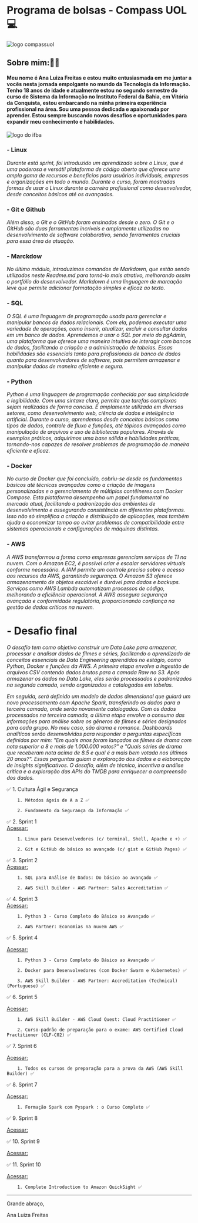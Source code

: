 # Programa de bolsas - Compass UOL 💻

![logo compassuol](https://event.bigfestival.com.br/rails/active_storage/representations/redirect/eyJfcmFpbHMiOnsibWVzc2FnZSI6IkJBaHBBc04rIiwiZXhwIjpudWxsLCJwdXIiOiJibG9iX2lkIn19--330bceb5a42ed9b38ad637ec65e6bcd648649356/eyJfcmFpbHMiOnsibWVzc2FnZSI6IkJBaDdCem9MWm05eWJXRjBTU0lJY0c1bkJqb0dSVlE2QzNKbGMybDZaVWtpRERNd01IZ3pNREFHT3daVSIsImV4cCI6bnVsbCwicHVyIjoidmFyaWF0aW9uIn19--74e4d4b7024568b18828709eb3ea389cd70ee865/LogoBlack.png)

## **Sobre mim:👩‍💻**

#### Meu nome é Ana Luiza Freitas e estou muito entusiasmada em me juntar a vocês nesta jornada empolgante no mundo da Tecnologia da Informação. Tenho 18 anos de idade e atualmente estou no segundo semestre do curso de Sistema da Informação no Instituto Federal da Bahia, em Vitória da Conquista, estou embarcando na minha primeira experiência profissional na área. Sou uma pessoa dedicada e apaixonada por aprender. Estou sempre buscando novos desafios e oportunidades para expandir meu conhecimento e habilidades.

![logo do ifba](https://th.bing.com/th/id/R.61d27988c60c58469c44623a52f0fb33?rik=bUFiAWutZ5rSFQ&riu=http%3a%2f%2f1.bp.blogspot.com%2f-L5roZkPs9vg%2fUEvyIkOzE2I%2fAAAAAAAAAvg%2f-sV2SClQJ4c%2fs1600%2fIFBA.png&ehk=41yQUi%2bwKzztnblVPETBQTlBs7WUpXfFMuG6ptkc0Rs%3d&risl=&pid=ImgRaw&r=0)

### - Linux

_Durante está sprint, foi introduzido um aprendizado sobre o Linux, que é uma poderosa e versátil plataforma de código aberto que oferece uma ampla gama de recursos e benefícios para usuários individuais, empresas e organizações em todo o mundo. Durante o curso, foram mostradas formas de usar o Linux durante a carreira profissional como desenvolvedor, desde conceitos básicos até os avançados._

### - Git e Github

_Além disso, o Git e o GitHub foram ensinados desde o zero. O Git e o GitHub são duas ferramentas incríveis e amplamente utilizadas no desenvolvimento de software colaborativo, sendo ferramentas cruciais para essa área de atuação._

### - Marckdow

_No último módulo, introduzimos comandos de Markdown, que estão sendo utilizados neste Readme.md para torná-lo mais atrativo, melhorando assim o portfólio do desenvolvedor. Markdown é uma linguagem de marcação leve que permite adicionar formatação simples e eficaz ao texto._

###  -  SQL

_O SQL é uma linguagem de programação usada para gerenciar e manipular bancos de dados relacionais. Com ela, podemos executar uma variedade de operações, como inserir, atualizar, excluir e consultar dados em um banco de dados. Aprendemos a usar o SQL por meio do pgAdmin, uma plataforma que oferece uma maneira intuitiva de interagir com bancos de dados, facilitando a criação e a administração de tabelas. Essas habilidades são essenciais tanto para profissionais de banco de dados quanto para desenvolvedores de software, pois permitem armazenar e manipular dados de maneira eficiente e segura._

### -  Python

_Python é uma linguagem de programação conhecida por sua simplicidade e legibilidade. Com uma sintaxe clara, permite que tarefas complexas sejam realizadas de forma concisa. É amplamente utilizada em diversos setores, como desenvolvimento web, ciência de dados e inteligência artificial. Durante o curso, aprendemos desde conceitos básicos como tipos de dados, controle de fluxo e funções, até tópicos avançados como manipulação de arquivos e uso de bibliotecas populares. Através de exemplos práticos, adquirimos uma base sólida e habilidades práticas, tornando-nos capazes de resolver problemas de programação de maneira eficiente e eficaz._

### -  Docker

_No curso de Docker que foi concluído, cobriu-se desde os fundamentos básicos até técnicas avançadas como a criação de imagens personalizadas e o gerenciamento de múltiplos contêineres com Docker Compose. Esta plataforma desempenha um papel fundamental no mercado atual, facilitando a padronização dos ambientes de desenvolvimento e assegurando consistência em diferentes plataformas. Isso não só simplifica a criação e distribuição de aplicações, mas também ajuda a economizar tempo ao evitar problemas de compatibilidade entre sistemas operacionais e configurações de máquinas distintas._

### -  AWS

_A AWS transformou a forma como empresas gerenciam serviços de TI na nuvem. Com o Amazon EC2, é possível criar e escalar servidores virtuais conforme necessário. A IAM permite um controle preciso sobre o acesso aos recursos da AWS, garantindo segurança. O Amazon S3 oferece armazenamento de objetos escalável e durável para dados e backups. Serviços como AWS Lambda automatizam processos de código, melhorando a eficiência operacional. A AWS assegura segurança avançada e conformidade regulatória, proporcionando confiança na gestão de dados críticos na nuvem._

#   - Desafio final 

_O desafio tem como objetivo construir um Data Lake para armazenar, processar e analisar dados de filmes e séries, facilitando o aprendizado de conceitos essenciais de Data Engineering aprendidos no estágio, como Python, Docker e funções da AWS. A primeira etapa envolve a ingestão de arquivos CSV contendo dados brutos para a camada Raw no S3. Após armazenar os dados no Data Lake, eles serão processados e padronizados na segunda camada, sendo organizados e catalogados em tabelas._

_Em seguida, será definido um modelo de dados dimensional que guiará um novo processamento com Apache Spark, transferindo os dados para a terceira camada, onde serão novamente catalogados. Com os dados processados na terceira camada, a última etapa envolve o consumo das informações para análise sobre os gêneros de filmes e séries designados para cada grupo. No meu caso, são drama e romance. Dashboards analíticos serão desenvolvidos para responder a perguntas específicas definidas por mim: "Em quais anos foram lançados os filmes de drama com nota superior a 8 e mais de 1.000.000 votos?" e "Quais séries de drama que receberam nota acima de 8.5 e qual é a mais bem votada nos últimos 20 anos?". Essas perguntas guiam a exploração dos dados e a elaboração de insights significativos. O desafio, além de técnico, incentiva a análise crítica e a exploração das APIs do TMDB para enriquecer a compreensão dos dados._


  ✅ 1. Cultura Ágil e Segurança 

        1. Métodos ágeis de A a Z ✅

        2. Fundamento da Segurança da Informação ✅

  ✅ 2. Sprint 1  
  [Acessar:](https://github.com/analuizafreitasbs/Sprint/tree/main/Sprint1)

        1. Linux para Desenvolvedores (c/ terminal, Shell, Apache e +) ✅

        2. Git e GitHub do básico ao avançado (c/ gist e GitHub Pages) ✅

  ✅ 3. Sprint 2  
  [Acessar:](https://github.com/analuizafreitasbs/Sprint/tree/main/Sprint2)

        1. SQL para Análise de Dados: Do básico ao avançado ✅

        2. AWS Skill Builder - AWS Partner: Sales Accreditation ✅

  ✅ 4. Sprint 3  
  [Acessar:](https://github.com/analuizafreitasbs/Sprint/tree/main/Sprint3)

        1. Python 3 - Curso Completo do Básico ao Avançado ✅

        2. AWS Partner: Economias na nuvem AWS ✅

  ✅ 5. Sprint 4 
  
  [Acessar:](https://github.com/analuizafreitasbs/Sprint/tree/main/Sprint4)

        1. Python 3 - Curso Completo do Básico ao Avançado ✅

        2. Docker para Desenvolvedores (com Docker Swarm e Kubernetes) ✅

        3. AWS Skill Builder - AWS Partner: Accreditation (Technical) (Portuguese) ✅

  ✅ 6. Sprint 5
  
  [Acessar:](https://github.com/analuizafreitasbs/Sprint/tree/main/Sprint5)

        1. AWS Skill Builder - AWS Cloud Quest: Cloud Practitioner ✅

        2. Curso-padrão de preparação para o exame: AWS Certified Cloud Practitioner (CLF-C02) ✅

  ✅ 7. Sprint 6
  
  [Acessar:](https://github.com/analuizafreitasbs/Sprint/tree/main/Sprint6)

        1. Todos os cursos de preparação para a prova da AWS (AWS Skill Builder) ✅

  ✅ 8. Sprint 7
  
  [Acessar:](https://github.com/analuizafreitasbs/Sprint/tree/main/Sprint7)

        1. Formação Spark com Pyspark : o Curso Completo ✅
        
  ✅ 9. Sprint 8
  
  [Acessar:](https://github.com/analuizafreitasbs/Sprint/tree/main/Sprint8)

  ✅ 10. Sprint 9
  
  [Acessar:](https://github.com/analuizafreitasbs/Sprint/tree/main/Sprint9)

  ✅ 11. Sprint 10
  
  [Acessar:](https://github.com/analuizafreitasbs/Sprint/tree/main/Sprint10)

        1. Complete Introduction to Amazon QuickSight ✅

 ______________________________________________________________________________
 
  Grande abraço,

Ana Luiza Freitas